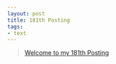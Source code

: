 ```yaml
---
layout: post
title: 181th Posting
tags: 
- text
---
```


> [Welcome to my 181th Posting](https://janghan-kor.tistory.com/848)

